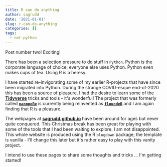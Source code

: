 ```yaml
---
title: R can do anything
author: sagrudd
date: '2021-01-01'
slug: r-can-do-anything
categories: []
tags:
  - not-python
---
```


Post number two! Exciting!

There has been a selection pressure to do stuff in `Python`. Python is the
corporate language of choice; everyone else uses Python. Python even makes
cups of tea. Using R is a heresy.

I have started re-invigorating some of my earlier R-projects that have since
been migrated into Python. During the strange COVID-esque end-of-2020 this has 
been a source of pleasure. I had the desire to learn some of the 
[**Tidyverse**](https://www.tidyverse.org/) tricks and tools - it's wonderful! 
The project that was formerly called 
[**`nanopoRe`**](https://github.com/sagrudd/nanopoRe) is currently being
reinvented as [**`floundeR`**](https://github.com/sagrudd/floundeR) and I am 
again finding that R is a pleasure.

<!--more-->

The webpages at [**sagrudd.github.io**](https://sagrudd.github.io) have been 
around for ages but never quite conquered. This Christmas break has been great 
for playing with some of the tools that I had been waiting to explore. I am not
disappointed. This whole website is produced using the R `blogdown` package;
the template is vanilla - I'll change this later but it's rather easy to play
with this vanity project.

I intend to use these pages to share some thoughts and tricks ... I'm getting
started!